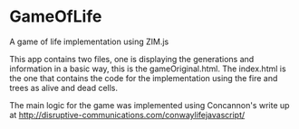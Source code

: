 # GameOfLife
A game of life implementation using ZIM.js

This app contains two files, one is displaying the generations and information in a basic way, this is the gameOriginal.html.
The index.html is the one that contains the code for the implementation using the fire and trees as alive and dead cells.



The main logic for the game was implemented using Concannon's write up at http://disruptive-communications.com/conwaylifejavascript/

